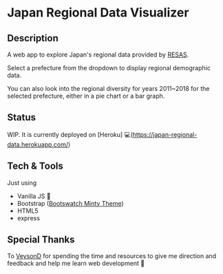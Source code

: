 # Japan Regional Data Visualizer

## Description

A web app to explore Japan's regional data provided by [RESAS](https://resas.go.jp).

Select a prefecture from the dropdown to display regional demographic data.

You can also look into the regional diversity for years 2011~2018 for the selected prefecture, either in a pie chart or a bar graph.

## Status

WIP. It is currently deployed on [Heroku] 💻(https://japan-regional-data.herokuapp.com/)

## Tech & Tools

Just using

- Vanilla JS 🔨
- Bootstrap ([Bootswatch Minty Theme](https://bootswatch.com/minty/))
- HTML5
- express

## Special Thanks

To [VeysonD](https://github.com/VeysonD) for spending the time and resources to give me direction and feedback and help me learn web development 🙂
